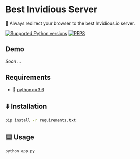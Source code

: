 # Best Invidious Server

🚀 Always redirect your browser to the best Invidious.io server.

[![Supported Python versions](https://img.shields.io/badge/Python-%3E=3.6-blue.svg)](https://www.python.org/downloads/) [![PEP8](https://img.shields.io/badge/Code%20style-PEP%208-orange.svg)](https://www.python.org/dev/peps/pep-0008/) 


## Demo
*Soon ...*


## Requirements
- 🐍 [python>=3.6](https://www.python.org/downloads/)


## ⬇️ Installation

```sh
pip install -r requirements.txt

```


## ⌨️ Usage

```sh
python app.py
```
